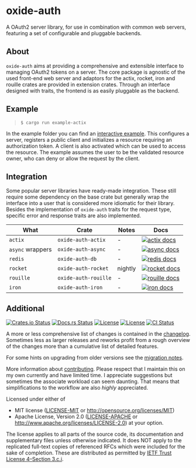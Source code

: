 # oxide-auth

A OAuth2 server library, for use in combination with common web servers,
featuring a set of configurable and pluggable backends.

## About

`oxide-auth` aims at providing a comprehensive and extensible interface to
managing OAuth2 tokens on a server. The core package is agnostic of the used
front-end web server and adaptors for the actix, rocket, iron and rouille
crates are provided in extension crates. Through an interface designed with
traits, the frontend is as easily pluggable as the backend.

## Example

> `$ cargo run example-actix`

In the example folder you can find an [interactive example]. This configures
a server, registers a public client and initializes a resource requiring an
authorization token. A client is also activated which can be used to access the
resource. The example assumes the user to be the validated resource owner, who
can deny or allow the request by the client.

## Integration

Some popular server libraries have ready-made integration. These still require
some dependency on the base crate but generally wrap the interface into a user
that is considered more idiomatic for their library. Besides the implementation
of `oxide-auth` traits for the request type, specific error and response traits
are also implemented.

| What | Crate | Notes | Docs |
|-|-|-|-|
| `actix` | `oxide-auth-actix` | - | [![actix docs](https://docs.rs/oxide-auth-actix/badge.svg)](https://docs.rs/oxide-auth-actix) |
| `async` wrappers | `oxide-auth-async` | - | [![async docs](https://docs.rs/oxide-auth-async/badge.svg)](https://docs.rs/oxide-auth-async) |
| `redis` | `oxide-auth-db` | - | [![redis docs](https://docs.rs/oxide-auth-db/badge.svg)](https://docs.rs/oxide-auth-db) |
| `rocket` | `oxide-auth-rocket` | nightly | [![rocket docs](https://docs.rs/oxide-auth-rocket/badge.svg)](https://docs.rs/oxide-auth-rocket) |
| `rouille` | `oxide-auth-rouille` | - | [![rouille docs](https://docs.rs/oxide-auth-rouille/badge.svg)](https://docs.rs/oxide-auth-rouille) |
| `iron` | `oxide-auth-iron` | - | [![iron docs](https://docs.rs/oxide-auth-iron/badge.svg)](https://docs.rs/oxide-auth-iron) |

## Additional

[![Crates.io Status](https://img.shields.io/crates/v/oxide-auth.svg)](https://crates.io/crates/oxide-auth)
[![Docs.rs Status](https://docs.rs/oxide-auth/badge.svg)](https://docs.rs/oxide-auth/)
[![License](https://img.shields.io/badge/license-MIT-blue.svg)](https://raw.githubusercontent.com/HeroicKatora/oxide-auth/dev-v0.4.0/docs/LICENSE-MIT)
[![License](https://img.shields.io/badge/license-Apache-blue.svg)](https://raw.githubusercontent.com/HeroicKatora/oxide-auth/dev-v0.4.0/docs/LICENSE-APACHE)
[![CI Status](https://api.cirrus-ci.com/github/HeroicKatora/oxide-auth.svg)](https://cirrus-ci.com/github/HeroicKatora/oxide-auth)

A more or less comprehensive list of changes is contained in the
[changelog][CHANGES]. Sometimes less as larger releases and reworks profit from
a rough overview of the changes more than a cumulative list of detailed
features.

For some hints on upgrading from older versions see the [migration
notes][MIGRATION].

More information about [contributing][CONTRIBUTING]. Please respect that I
maintain this on my own currently and have limited time. I appreciate
suggestions but sometimes the associate workload can seem daunting. That means
that simplifications to the workflow are also *highly* appreciated.

Licensed under either of
 * MIT license ([LICENSE-MIT] or http://opensource.org/licenses/MIT)
 * Apache License, Version 2.0 ([LICENSE-APACHE] or http://www.apache.org/licenses/LICENSE-2.0)
at your option.

The license applies to all parts of the source code, its documentation and
supplementary files unless otherwise indicated. It does NOT apply to the
replicated full-text copies of referenced RFCs which were included for the sake
of completion. These are distributed as permitted by [IETF Trust License
4–Section 3.c.i][IETF4].

[actix]: https://crates.io/crates/actix-web
[iron]: https://crates.io/crates/iron
[rocket]: https://crates.io/crates/rocket
[rouille]: https://crates.io/crates/rouille
[interactive example]: oxide-auth-actix/examples/actix-example
[CHANGES]: Changes.md
[MIGRATION]: Migration.md
[CONTRIBUTING]: docs/CONTRIBUTING.md
[LICENSE-MIT]: docs/LICENSE-MIT
[LICENSE-APACHE]: docs/LICENSE-APACHE
[IETF4]: https://trustee.ietf.org/license-info/IETF-TLP-4.htm
